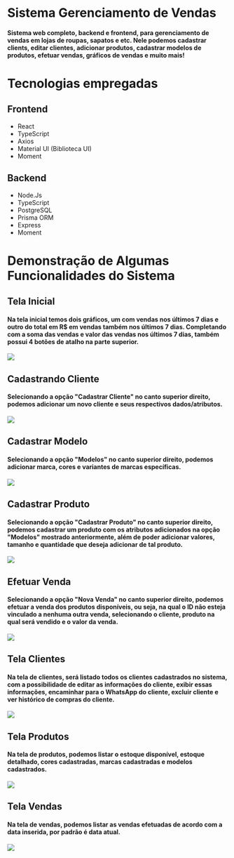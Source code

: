 # Sistema Gerenciamento de Vendas

#### Sistema web completo, backend e frontend, para gerenciamento de vendas em lojas de roupas, sapatos e etc. Nele podemos cadastrar clients, editar clientes, adicionar produtos, cadastrar modelos de produtos, efetuar vendas, gráficos de vendas e muito mais!

# Tecnologias empregadas

## Frontend

<ul>
    <li>React</li>
    <li>TypeScript</li>
    <li>Axios</li>
    <li>Material UI (Biblioteca UI)</li>
    <li>Moment</li>
</ul>

## Backend

<ul>
    <li>Node.Js</li>
    <li>TypeScript</li>
    <li>PostgreSQL</li>
    <li>Prisma ORM</li>
    <li>Express</li>
    <li>Moment</li>
</ul>

# Demonstração de Algumas Funcionalidades do Sistema

## Tela Inicial

#### Na tela inicial temos dois gráficos, um com vendas nos últimos 7 dias e outro do total em R$ em vendas também nos últimos 7 dias. Completando com a soma das vendas e valor das vendas nos últimos 7 dias, também possui 4 botões de atalho na parte superior.

<img src='./img/homePage.png'>

## Cadastrando Cliente

#### Selecionando a opção "Cadastrar Cliente" no canto superior direito, podemos adicionar um novo cliente e seus respectivos dados/atributos.

<img src='./img/createClient.gif'>

## Cadastrar Modelo

#### Selecionando a opção "Modelos" no canto superior direito, podemos adicionar marca, cores e variantes de marcas específicas.

<img src='./img/createModel.gif'>

## Cadastrar Produto

#### Selecionando a opção "Cadastrar Produto" no canto superior direito, podemos cadastrar um produto com os atributos adicionados na opção "Modelos" mostrado anteriormente, além de poder adicionar valores, tamanho e quantidade que deseja adicionar de tal produto.

<img src='./img/createProduct.gif'>

## Efetuar Venda

#### Selecionando a opção "Nova Venda" no canto superior direito, podemos efetuar a venda dos produtos disponíveis, ou seja, na qual o ID não esteja vinculado a nenhuma outra venda, selecionando o cliente, produto na qual será vendido e o valor da venda.

<img src='./img/createSold.gif'>

## Tela Clientes

#### Na tela de clientes, será listado todos os clientes cadastrados no sistema, com a possibilidade de editar as informações do cliente, exibir essas informações, encaminhar para o WhatsApp do cliente, excluir cliente e ver histórico de compras do cliente.

<img src='./img/clientPage.gif'>

## Tela Produtos

#### Na tela de produtos, podemos listar o estoque disponível, estoque detalhado, cores cadastradas, marcas cadastradas e modelos cadastrados.

<img src='./img/productPage.gif'>

## Tela Vendas

#### Na tela de vendas, podemos listar as vendas efetuadas de acordo com a data inserida, por padrão é data atual.

<img src='./img/soldsPage.png'>
